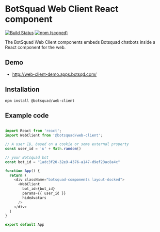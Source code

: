 # BotSquad Web Client React component

[![Build Status](https://travis-ci.org/botsquad/web-client.svg?branch=master)](https://travis-ci.org/botsquad/web-client)
[![npm (scoped)](https://img.shields.io/npm/v/@botsquad/web-client)](https://www.npmjs.com/package/@botsquad/web-client)

The BotSquad Web Client components embeds Botsquad chatbots inside a
React component for the web.


## Demo

 * http://web-client-demo.apps.botsqd.com/


## Installation

    npm install @botsquad/web-client


## Example code

```javascript

import React from 'react';
import WebClient from '@botsquad/web-client';

// A user ID, based on a cookie or some external property
const user_id = 'u' + Math.random()

// your Botsquad bot
const bot_id = "1adc3f20-32e9-4376-a147-d9ef23ac8a4c"

function App() {
  return (
    <div className="botsquad-components layout-docked">
      <WebClient
        bot_id={bot_id}
        params={{ user_id }}
        hideAvatars
      />
    </div>
  )
}

export default App
```
